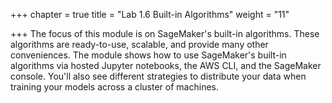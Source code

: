+++
chapter = true
title = "Lab 1.6 Built-in Algorithms"
weight = "11"

+++
The focus of this module is on SageMaker's built-in algorithms. These algorithms are ready-to-use, scalable, and provide many other conveniences. The module shows how to use SageMaker's built-in algorithms via hosted Jupyter notebooks, the AWS CLI, and the SageMaker console. You'll also see different strategies to distribute your data when training your models across a cluster of machines. 